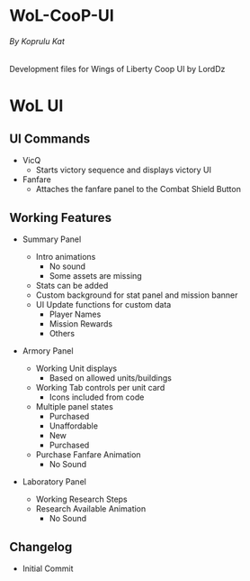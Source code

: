# WoL-CooP-UI
###### By Koprulu Kat

Development files for Wings of Liberty Coop UI by LordDz

# WoL UI

## UI Commands
- VicQ
    - Starts victory sequence and displays victory UI
- Fanfare
    - Attaches the fanfare panel to the Combat Shield Button

## Working Features
- Summary Panel 
    - Intro animations
        - No sound
        - Some assets are missing
    - Stats can be added
    - Custom background for stat panel and mission banner
    - UI Update functions for custom data
        - Player Names
        - Mission Rewards
        - Others

- Armory Panel
    - Working Unit displays
        - Based on allowed units/buildings
    - Working Tab controls per unit card
        - Icons included from code
    - Multiple panel states
        - Purchased
        - Unaffordable
        - New
        - Purchased
    - Purchase Fanfare Animation
        - No Sound

- Laboratory Panel
    - Working Research Steps
    - Research Available Animation
        - No Sound

## Changelog
- Initial Commit